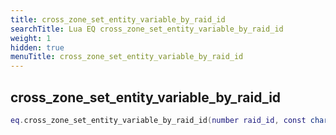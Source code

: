 ```yaml
---
title: cross_zone_set_entity_variable_by_raid_id
searchTitle: Lua EQ cross_zone_set_entity_variable_by_raid_id
weight: 1
hidden: true
menuTitle: cross_zone_set_entity_variable_by_raid_id
---
```

## cross_zone_set_entity_variable_by_raid_id
```lua
eq.cross_zone_set_entity_variable_by_raid_id(number raid_id, const char *variable_name, const char *variable_value) -- void
```